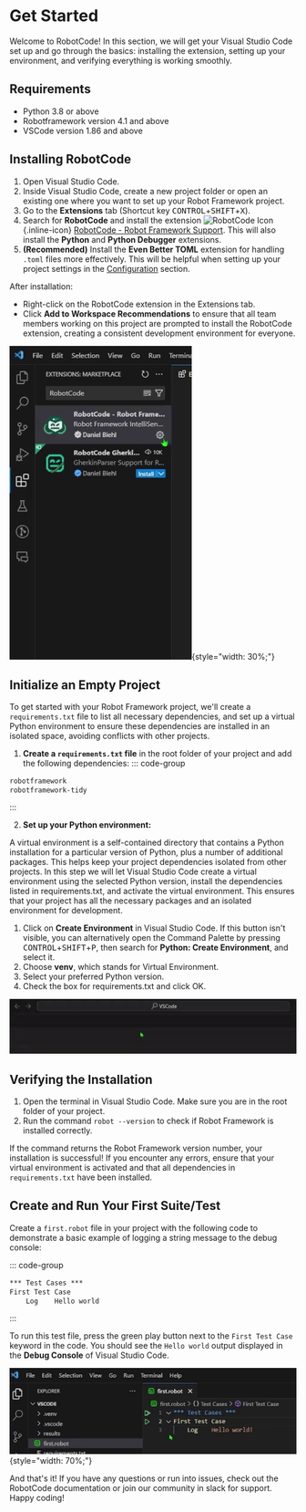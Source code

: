 # Get Started

Welcome to RobotCode! In this section, we will get your Visual Studio Code set up and go through the basics: installing the extension, setting up your environment, and verifying everything is working smoothly.

## Requirements
- Python 3.8 or above
- Robotframework version 4.1 and above
- VSCode version 1.86 and above

## Installing RobotCode

1. Open Visual Studio Code.
2. Inside Visual Studio Code, create a new project folder or open an existing one where you want to set up your Robot Framework project.
3. Go to the **Extensions** tab (Shortcut key <kbd>CONTROL</kbd>+<kbd>SHIFT</kbd>+<kbd>X</kbd>).
4. Search for **RobotCode** and install the extension ![RobotCode Icon](/robotcode-logo.svg "RobotCode Icon"){.inline-icon} [RobotCode - Robot Framework Support](https://marketplace.visualstudio.com/items?itemName=d-biehl.robotcode "RobotCode Extension"). This will also install the **Python** and **Python Debugger** extensions.
5. **(Recommended)** Install the **Even Better TOML** extension for handling `.toml` files more effectively.  This will be helpful when setting up your project settings in the [Configuration](./configuration) section.

After installation:
   - Right-click on the RobotCode extension in the Extensions tab.
   - Click **Add to Workspace Recommendations** to ensure that all team members working on this project are prompted to install the RobotCode extension, creating a consistent development environment for everyone.

![RobotCode](images/robotcode-add-to-workspace.gif){style="width: 30%;"}

## Initialize an Empty Project

To get started with your Robot Framework project, we'll create a `requirements.txt` file to list all necessary dependencies, and set up a virtual Python environment to ensure these dependencies are installed in an isolated space, avoiding conflicts with other projects.

1. **Create a `requirements.txt` file** in the root folder of your project and add the following dependencies:
::: code-group
```txt:line-numbers [requirements.txt]
robotframework
robotframework-tidy
```
:::

2. **Set up your Python environment:**

A virtual environment is a self-contained directory that contains a Python installation for a particular version of Python, plus a number of additional packages. This helps keep your project dependencies isolated from other projects. In this step we will let Visual Studio Code create a virtual environment using the selected Python version, install the dependencies listed in requirements.txt, and activate the virtual environment. This ensures that your project has all the necessary packages and an isolated environment for development.

1. Click on **Create Environment** in Visual Studio Code. If this button isn't visible,
   you can alternatively open the Command Palette by pressing
   <kbd>CONTROL</kbd>+<kbd>SHIFT</kbd>+<kbd>P</kbd>, then search for **Python: Create Environment**, and select it.
2. Choose **venv**, which stands for Virtual Environment.
3. Select your preferred Python version.
4. Check the box for requirements.txt and click OK.

![Create python environment](images/python-create-env.gif)

## Verifying the Installation
1. Open the terminal in Visual Studio Code. Make sure you are in the root folder of your project.
2. Run the command `robot --version` to check if Robot Framework is installed correctly.

If the command returns the Robot Framework version number, your installation is successful! If you encounter any errors, ensure that your virtual environment is activated and that all dependencies in `requirements.txt` have been installed.

## Create and Run Your First Suite/Test
Create a `first.robot` file in your project with the following code to demonstrate a basic example of logging a string message to the debug console:

::: code-group
```robot:line-numbers [first.robot]
*** Test Cases ***
First Test Case
    Log    Hello world

```
:::

To run this test file, press the green play button next to the `First Test Case` keyword in the code.
You should see the `Hello world` output displayed in the **Debug Console** of Visual Studio Code.

![RobotCode](images/robotcode-first-test-case.gif){style="width: 70%;"}

And that's it! If you have any questions or run into issues, check out the RobotCode documentation or join our community in slack for support. Happy coding!

